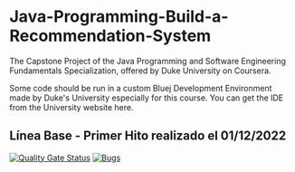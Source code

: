# Java-Programming-Build-a-Recommendation-System
The Capstone Project of the Java Programming and Software Engineering Fundamentals Specialization, offered by Duke University on Coursera.

Some code should be run in a custom Bluej Development Environment made by Duke's University especially for this course. You can get the IDE from the University website here.

## Línea Base - Primer Hito realizado el 01/12/2022

[![Quality Gate Status](https://sonarcloud.io/api/project_badges/measure?project=Fabrizzioperilli_Sistema-Recomendador-&metric=alert_status)](https://sonarcloud.io/summary/new_code?id=Fabrizzioperilli_Sistema-Recomendador-)
[![Bugs](https://sonarcloud.io/api/project_badges/measure?project=Fabrizzioperilli_Sistema-Recomendador-&metric=bugs)](https://sonarcloud.io/summary/new_code?id=Fabrizzioperilli_Sistema-Recomendador-)
